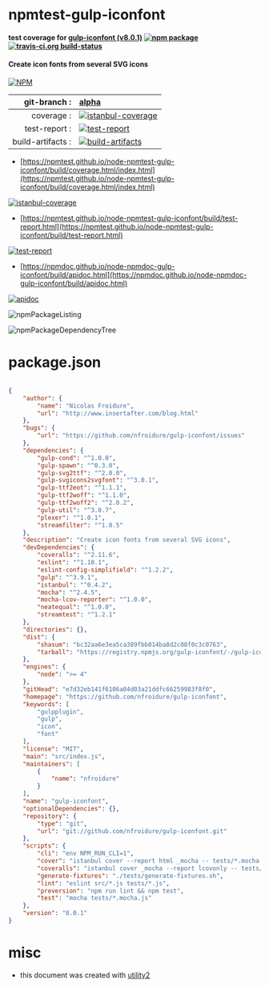 # npmtest-gulp-iconfont

#### test coverage for  [gulp-iconfont (v8.0.1)](https://github.com/nfroidure/gulp-iconfont)  [![npm package](https://img.shields.io/npm/v/npmtest-gulp-iconfont.svg?style=flat-square)](https://www.npmjs.org/package/npmtest-gulp-iconfont) [![travis-ci.org build-status](https://api.travis-ci.org/npmtest/node-npmtest-gulp-iconfont.svg)](https://travis-ci.org/npmtest/node-npmtest-gulp-iconfont)

#### Create icon fonts from several SVG icons

[![NPM](https://nodei.co/npm/gulp-iconfont.png?downloads=true&downloadRank=true&stars=true)](https://www.npmjs.com/package/gulp-iconfont)

| git-branch : | [alpha](https://github.com/npmtest/node-npmtest-gulp-iconfont/tree/alpha)|
|--:|:--|
| coverage : | [![istanbul-coverage](https://npmtest.github.io/node-npmtest-gulp-iconfont/build/coverage.badge.svg)](https://npmtest.github.io/node-npmtest-gulp-iconfont/build/coverage.html/index.html)|
| test-report : | [![test-report](https://npmtest.github.io/node-npmtest-gulp-iconfont/build/test-report.badge.svg)](https://npmtest.github.io/node-npmtest-gulp-iconfont/build/test-report.html)|
| build-artifacts : | [![build-artifacts](https://npmtest.github.io/node-npmtest-gulp-iconfont/glyphicons_144_folder_open.png)](https://github.com/npmtest/node-npmtest-gulp-iconfont/tree/gh-pages/build)|

- [https://npmtest.github.io/node-npmtest-gulp-iconfont/build/coverage.html/index.html](https://npmtest.github.io/node-npmtest-gulp-iconfont/build/coverage.html/index.html)

[![istanbul-coverage](https://npmtest.github.io/node-npmtest-gulp-iconfont/build/screenCapture.buildCi.browser.%252Ftmp%252Fbuild%252Fcoverage.lib.html.png)](https://npmtest.github.io/node-npmtest-gulp-iconfont/build/coverage.html/index.html)

- [https://npmtest.github.io/node-npmtest-gulp-iconfont/build/test-report.html](https://npmtest.github.io/node-npmtest-gulp-iconfont/build/test-report.html)

[![test-report](https://npmtest.github.io/node-npmtest-gulp-iconfont/build/screenCapture.buildCi.browser.%252Ftmp%252Fbuild%252Ftest-report.html.png)](https://npmtest.github.io/node-npmtest-gulp-iconfont/build/test-report.html)

- [https://npmdoc.github.io/node-npmdoc-gulp-iconfont/build/apidoc.html](https://npmdoc.github.io/node-npmdoc-gulp-iconfont/build/apidoc.html)

[![apidoc](https://npmdoc.github.io/node-npmdoc-gulp-iconfont/build/screenCapture.buildCi.browser.%252Ftmp%252Fbuild%252Fapidoc.html.png)](https://npmdoc.github.io/node-npmdoc-gulp-iconfont/build/apidoc.html)

![npmPackageListing](https://npmtest.github.io/node-npmtest-gulp-iconfont/build/screenCapture.npmPackageListing.svg)

![npmPackageDependencyTree](https://npmtest.github.io/node-npmtest-gulp-iconfont/build/screenCapture.npmPackageDependencyTree.svg)



# package.json

```json

{
    "author": {
        "name": "Nicolas Froidure",
        "url": "http://www.insertafter.com/blog.html"
    },
    "bugs": {
        "url": "https://github.com/nfroidure/gulp-iconfont/issues"
    },
    "dependencies": {
        "gulp-cond": "^1.0.0",
        "gulp-spawn": "^0.3.0",
        "gulp-svg2ttf": "^2.0.0",
        "gulp-svgicons2svgfont": "^3.0.1",
        "gulp-ttf2eot": "^1.1.1",
        "gulp-ttf2woff": "^1.1.0",
        "gulp-ttf2woff2": "^2.0.2",
        "gulp-util": "^3.0.7",
        "plexer": "^1.0.1",
        "streamfilter": "^1.0.5"
    },
    "description": "Create icon fonts from several SVG icons",
    "devDependencies": {
        "coveralls": "^2.11.6",
        "eslint": "^1.10.1",
        "eslint-config-simplifield": "^1.2.2",
        "gulp": "^3.9.1",
        "istanbul": "^0.4.2",
        "mocha": "^2.4.5",
        "mocha-lcov-reporter": "^1.0.0",
        "neatequal": "^1.0.0",
        "streamtest": "^1.2.1"
    },
    "directories": {},
    "dist": {
        "shasum": "bc32aa6e3ea5ca389fbb014ba8d2c08f0c3c0763",
        "tarball": "https://registry.npmjs.org/gulp-iconfont/-/gulp-iconfont-8.0.1.tgz"
    },
    "engines": {
        "node": ">= 4"
    },
    "gitHead": "e7d32eb141f6106a04d03a21ddfc66259983f8f0",
    "homepage": "https://github.com/nfroidure/gulp-iconfont",
    "keywords": [
        "gulpplugin",
        "gulp",
        "icon",
        "font"
    ],
    "license": "MIT",
    "main": "src/index.js",
    "maintainers": [
        {
            "name": "nfroidure"
        }
    ],
    "name": "gulp-iconfont",
    "optionalDependencies": {},
    "repository": {
        "type": "git",
        "url": "git://github.com/nfroidure/gulp-iconfont.git"
    },
    "scripts": {
        "cli": "env NPM_RUN_CLI=1",
        "cover": "istanbul cover --report html _mocha -- tests/*.mocha.js -R spec -t 5000",
        "coveralls": "istanbul cover _mocha --report lcovonly -- tests/*.mocha.js -R spec -t 5000 && cat ./coverage/lcov.info | coveralls && rm -rf ./coverage",
        "generate-fixtures": "./tests/generate-fixtures.sh",
        "lint": "eslint src/*.js tests/*.js",
        "preversion": "npm run lint && npm test",
        "test": "mocha tests/*.mocha.js"
    },
    "version": "8.0.1"
}
```



# misc
- this document was created with [utility2](https://github.com/kaizhu256/node-utility2)

